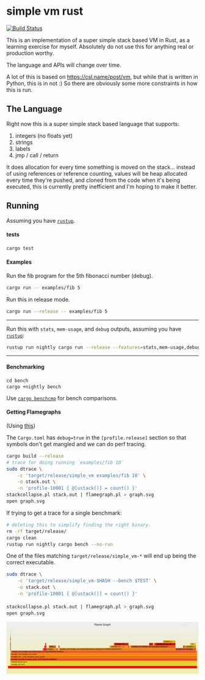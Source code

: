 # simple vm rust

[![Build Status](https://travis-ci.org/stanistan/simple-vm-rust.svg?branch=master)](https://travis-ci.org/stanistan/simple-vm-rust)

This is an implementation of a super simple stack based VM in Rust, as a learning
exercise for myself. Absolutely do not use this for anything real or production worthy.

The language and APIs will change over time.

A lot of this is based on https://csl.name/post/vm, but while that is written in Python,
this is in not :) So there are obviously some more constraints in how this is run.

## The Language

Right now this is a super simple stack based language that supports:

1. integers (no floats yet)
2. strings
3. labels
4. jmp / call / return

It does allocation for every time something is moved on the stack... instead of using
references or reference counting, values will be heap allocated every time they're pushed,
and cloned from the code when it's being executed, this is currently pretty inefficient and
I'm hoping to make it better.

## Running

Assuming you have [`rustup`](https://www.rustup.rs).

#### tests

```sh
cargo test
```

#### Examples

Run the fib program for the 5th fibonacci number (debug).

```sh
cargo run -- examples/fib 5
```

Run this in release mode.

```sh
cargo run --release -- examples/fib 5
```

---

Run this with `stats`, `mem-usage`, and `debug` outputs, assuming you have [`rustup`](https://www.rustup.rs):

```sh
rustup run nightly cargo run --release --features=stats,mem-usage,debug -- examples/fib 5
```

---

#### Benchmarking

```
cd bench
cargo +nightly bench
```

Use [`cargo benchcmp`](https://github.com/BurntSushi/cargo-benchcmp) for bench comparisons.

#### Getting Flamegraphs

(Using [this](https://github.com/brendangregg/FlameGraph))

The `Cargo.toml` has `debug=true` in the `[profile.release]` section so that symbols
don't get mangled and we can do perf tracing.

```sh
cargo build --release
# trace for doing running `examples/fib 10`
sudo dtrace \
    -c 'target/release/simple_vm examples/fib 10' \
    -o stack.out \
    -n 'profile-10001 { @[ustack()] = count() }'
stackcollapse.pl stack.out | flamegraph.pl > graph.svg
open graph.svg
```

If trying to get a trace for a single benchmark:

```sh
# deleting this to simplify finding the right binary.
rm -rf target/release/
cargo clean
rustup run nightly cargo bench --no-run
```

One of the files matching `target/release/simple_vm-*` will end up being the correct executable.

```sh
sudo dtrace \
    -c 'target/release/simple_vm-$HASH --bench $TEST' \
    -o stack.out \
    -n 'profile-10001 { @[ustack()] = count() }'

stackcollapse.pl stack.out | flamegraph.pl > graph.svg
open graph.svg
```

![bench.svg](./bench.svg)
